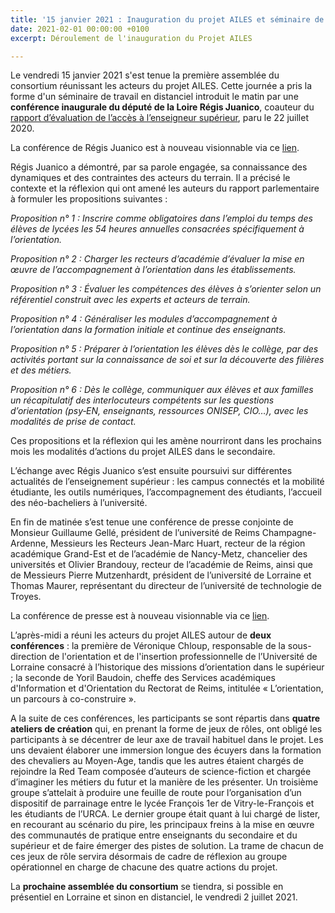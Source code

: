 ```yaml
---
title: '15 janvier 2021 : Inauguration du projet AILES et séminaire de travail '
date: 2021-02-01 00:00:00 +0100
excerpt: Déroulement de l'inauguration du Projet AILES

---
```

Le vendredi 15 janvier 2021 s'est tenue la première assemblée du consortium réunissant les acteurs du projet AILES. Cette journée a pris la forme d'un séminaire de travail en distanciel introduit le matin par une **conférence inaugurale du député de la Loire Régis Juanico**, coauteur du [rapport d’évaluation de l’accès à l’enseigneur supérieur](https://www.assemblee-nationale.fr/dyn/15/dossiers/alt/evaluation_acces_enseignement_superieur), paru le 22 juillet 2020.

La conférence de Régis Juanico est à nouveau visionnable via ce [lien](https://www.youtube.com/watch?v=KePorQIazFg).

Régis Juanico a démontré, par sa parole engagée, sa connaissance des dynamiques et des contraintes des acteurs du terrain. Il a précisé le contexte et la réflexion qui ont amené les auteurs du rapport parlementaire à formuler les propositions suivantes :   
   
 _Proposition n° 1 : Inscrire comme obligatoires dans l’emploi du temps des élèves de lycées les 54 heures annuelles consacrées spécifiquement à l’orientation._

_Proposition n° 2 : Charger les recteurs d’académie d’évaluer la mise en œuvre de l’accompagnement à l’orientation dans les établissements._

_Proposition n° 3 : Évaluer les compétences des élèves à s’orienter selon un référentiel construit avec les experts et acteurs de terrain._

_Proposition n° 4 : Généraliser les modules d’accompagnement à l’orientation dans la formation initiale et continue des enseignants._

_Proposition n° 5 : Préparer à l’orientation les élèves dès le collège, par des activités portant sur la connaissance de soi et sur la découverte des filières et des métiers._

_Proposition n° 6 : Dès le collège, communiquer aux élèves et aux familles un récapitulatif des interlocuteurs compétents sur les questions d’orientation (psy‑EN, enseignants, ressources ONISEP, CIO…), avec les modalités de prise de contact._

Ces propositions et la réflexion qui les amène nourriront dans les prochains mois les modalités d’actions du projet AILES dans le secondaire.

L’échange avec Régis Juanico s’est ensuite poursuivi sur différentes actualités de l’enseignement supérieur : les campus connectés et la mobilité étudiante, les outils numériques, l’accompagnement des étudiants, l’accueil des néo-bacheliers à l’université.

En fin de matinée s’est tenue une conférence de presse conjointe de Monsieur Guillaume Gellé, président de l’université de Reims Champagne-Ardenne, Messieurs les Recteurs Jean-Marc Huart, recteur de la région académique Grand-Est et de l’académie de Nancy-Metz, chancelier des universités et Olivier Brandouy, recteur de l’académie de Reims, ainsi que de Messieurs Pierre Mutzenhardt, président de l’université de Lorraine et Thomas Maurer, représentant du directeur de l’université de technologie de Troyes.

La conférence de presse est à nouveau visionnable via ce [lien](https://www.youtube.com/watch?v=dSWEk-ITmRk&list=PLTloHyRZCVx82lSnO8dET2_8wfXsEhpp_).

L’après-midi a réuni les acteurs du projet AILES autour de **deux conférences** : la première de Véronique Chloup, responsable de la sous-direction de l'orientation et de l'insertion professionnelle de l’Université de Lorraine consacré à l’historique des missions d’orientation dans le supérieur ; la seconde de Yoril Baudoin, cheffe des Services académiques d'Information et d'Orientation du Rectorat de Reims, intitulée « L’orientation, un parcours à co-construire ».

A la suite de ces conférences, les participants se sont répartis dans **quatre ateliers de création** qui, en prenant la forme de jeux de rôles, ont obligé les participants à se décentrer de leur axe de travail habituel dans le projet. Les uns devaient élaborer une immersion longue des écuyers dans la formation des chevaliers au Moyen-Age, tandis que les autres étaient chargés de rejoindre la Red Team composée d’auteurs de science-fiction et chargée d’imaginer les métiers du futur et la manière de les présenter. Un troisième groupe s’attelait à produire une feuille de route pour l’organisation d’un dispositif de parrainage entre le lycée François 1er de Vitry-le-François et les étudiants de l’URCA. Le dernier groupe était quant à lui chargé de lister, en recourant au scénario du pire, les principaux freins à la mise en œuvre des communautés de pratique entre enseignants du secondaire et du supérieur et de faire émerger des pistes de solution. La trame de chacun de ces jeux de rôle servira désormais de cadre de réflexion au groupe opérationnel en charge de chacune des quatre actions du projet.

La **prochaine assemblée du consortium** se tiendra, si possible en présentiel en Lorraine et sinon en distanciel, le vendredi 2 juillet 2021.